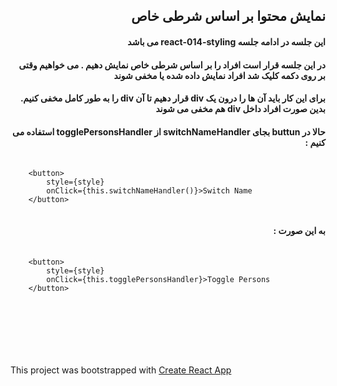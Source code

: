 
<div dir="rtl">  
    <p><h2>نمایش محتوا بر اساس شرطی خاص</h2></p>  
    <p><h4>این جلسه در ادامه جلسه react-014-styling می باشد</h4></p>
    <p><h4>در این جلسه قرار است افراد را بر اساس شرطی خاص نمایش دهیم . می خواهیم وقتی بر روی دکمه کلیک شد افراد نمایش داده شده یا مخفی شوند</h4></p>
    <p><h4>برای این کار باید آن ها را درون یک div قرار دهیم تا آن div را به طور کامل مخفی کنیم. بدین صورت افراد داخل div هم مخفی می شوند</h4></p>
    <p><h4>حالا در buttun بجای switchNameHandler از togglePersonsHandler استفاده می کنیم :  </h4></p>
    <pre dir="ltr"> ‍‍‍<code>
    &lt;button&gt;
        style={style}
        onClick={this.switchNameHandler()}>Switch Name
    &lt;/button&gt;
    </code></pre>
    <p><h4>به این صورت :</h4></p>
    <pre dir="ltr"> ‍‍‍<code>
    &lt;button&gt;
        style={style}
        onClick={this.togglePersonsHandler}>Toggle Persons
    &lt;/button&gt;
    </code></pre>
    <p><h4></h4></p>
    <p><h4></h4></p>
    <p><h4></h4></p>
    <p><h4></h4></p>
    <p><h4></h4></p>
    <p><h4></h4></p>
    <p><h4></h4></p>
</div>  
<br /><br /><br /><br />  
  
<p>This project was bootstrapped with <a href="https://github.com/facebookincubator/create-react-app">Create React App</a></p>